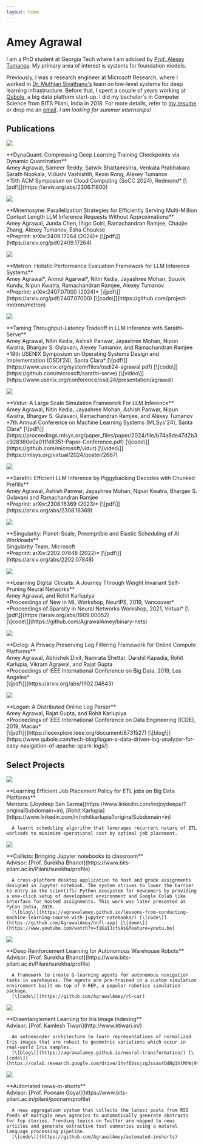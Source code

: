 ```yaml
---
layout: home
---
```


# Amey Agrawal

I am a PhD student at Georgia Tech where I am advised by [Prof. Alexey Tumanov](https://faculty.cc.gatech.edu/~atumanov/). My primary area of interest is systems for foundation models.

Previously, I was a research engineer at Microsoft Research, where I worked in [Dr. Muthian Sivathanu's](https://www.microsoft.com/en-us/research/people/muthian/) team on low-level systems for deep learning infrastructure. Before that, I spent a couple of years working at [Qubole](https://www.qubole.com/), a big data platform start-up. I did my bachelor's in Computer Science from BITS Pilani, India in 2018. For more details, refer to [my resume](https://ameya.info/docs/cv.pdf) or drop me an [email](mailto:agrawalamey12@gmail.com). *I am looking for summer internships!*

## Publications


<div class='project-line-item'>
  <div class="project-line-item-thumbnail-wrapper">
    <img class="project-line-item-thumbnail" src="/images/project-list-thumbnails/dynaquant.png">
  </div>
  <p class="project-line-item-description" markdown='1'>
    **DynaQuant: Compressing Deep Learning Training Checkpoints via Dynamic Quantization** <br>
      Amey Agrawal, Sameer Reddy, Satwik Bhattamishra, Venkata Prabhakara Sarath Nookala, Vidushi Vashishth, Kexin Rong, Alexey Tumanov <br>
      *15th ACM Symposium on Cloud Computing (SoCC 2024), Redmond* [\[pdf\]](https://arxiv.org/abs/2306.11800) <br>
  </p>
</div>

<div class='project-line-item'>
  <div class="project-line-item-thumbnail-wrapper">
    <img class="project-line-item-thumbnail" src="/images/project-list-thumbnails/mnemosyne.png">
  </div>
  <p class="project-line-item-description" markdown='1'>
    **Mnemosyne: Parallelization Strategies for Efficiently Serving Multi-Million Context Length LLM Inference Requests Without Approximations** <br>
      Amey Agrawal, Junda Chen, Íñigo Goiri, Ramachandran Ramjee, Chaojie Zhang, Alexey Tumanov, Esha Choukse <br>
      *Preprint: arXiv:2409.17264 (2024)* [\[pdf\]](https://arxiv.org/pdf/2409.17264)<br>
  </p>
</div>

<div class='project-line-item'>
  <div class="project-line-item-thumbnail-wrapper">
    <img class="project-line-item-thumbnail" src="https://github.com/project-metron/metron/blob/main/docs/_static/assets/deadline.png?raw=true">
  </div>
  <p class="project-line-item-description" markdown='1'>
    **Metron: Holistic Performance Evaluation Framework for LLM Inference Systems** <br>
      Amey Agrawal*, Anmol Agarwal*, Nitin Kedia, Jayashree Mohan, Souvik Kundu, Nipun Kwatra, Ramachandran Ramjee, Alexey Tumanov <br>
      *Preprint: arXiv:2407.07000 (2024)* [\[pdf\]](https://arxiv.org/pdf/2407.07000) [\[code\]](https://github.com/project-metron/metron) <br>
  </p>
</div>

<div class='project-line-item'>
  <div class="project-line-item-thumbnail-wrapper">
    <img class="project-line-item-thumbnail" src="/images/project-list-thumbnails/sarathi-serve.png">
  </div>
  <p class="project-line-item-description" markdown='1'>
    **Taming Throughput-Latency Tradeoff in LLM Inference with Sarathi-Serve** <br>
      Amey Agrawal, Nitin Kedia, Ashish Panwar, Jayashree Mohan, Nipun Kwatra, Bhargav S. Gulavani, Alexey Tumanov, and Ramachandran Ramjee <br>
      *18th USENIX Symposium on Operating Systems Design and Implementation (OSDI’24), Santa Clara* [\[pdf\]](https://www.usenix.org/system/files/osdi24-agrawal.pdf) [\[code\]](https://github.com/microsoft/sarathi-serve) [\[video\]](https://www.usenix.org/conference/osdi24/presentation/agrawal) <br>
  </p>
</div>

<div class='project-line-item'>
  <div class="project-line-item-thumbnail-wrapper">
    <img class="project-line-item-thumbnail" src="/images/project-list-thumbnails/vidur.png">
  </div>
  <p class="project-line-item-description" markdown='1'>
    **Vidur: A Large Scale Simulation Framework For LLM Inference** <br>
      Amey Agrawal, Nitin Kedia, Jayashree Mohan, Ashish Panwar, Nipun Kwatra, Bhargav S. Gulavani, Ramachandran Ramjee, and Alexey Tumanov  <br>
      *7th Annual Conference on Machine Learning Systems (MLSys'24), Santa Clara* [\[pdf\]](https://proceedings.mlsys.org/paper_files/paper/2024/file/b74a8de47d2b3c928360e0a011f48351-Paper-Conference.pdf) [\[code\]](https://github.com/microsoft/vidur) [\[video\]](https://mlsys.org/virtual/2024/poster/2667) <br>
  </p>
</div>


<div class='project-line-item'>
  <div class="project-line-item-thumbnail-wrapper">
    <img class="project-line-item-thumbnail" src="/images/project-list-thumbnails/sarathi.png">
  </div>
  <p class="project-line-item-description" markdown='1'>
    **Sarathi: Efficient LLM Inference by Piggybacking Decodes with Chunked Prefills** <br>
      Amey Agrawal, Ashish Panwar, Jayashree Mohan, Nipun Kwatra, Bhargav S. Gulavani and Ramachandran Ramjee <br>
      *Preprint: arXiv:2308.16369 (2023)* [\[pdf\]](https://arxiv.org/abs/2308.16369) <br>
  </p>
</div>

<div class='project-line-item'>
  <div class="project-line-item-thumbnail-wrapper">
    <img class="project-line-item-thumbnail" src="/images/project-list-thumbnails/sing.jpg">
  </div>
  <p class="project-line-item-description" markdown='1'>
    **Singularity: Planet-Scale, Preemptible and Elastic Scheduling of AI Workloads** <br>
      Singularity Team, Microsoft <br>
      *Preprint: arXiv:2202.07848 (2022)* [\[pdf\]](https://arxiv.org/abs/2202.07848) <br>
  </p>
</div>

<div class='project-line-item'>
  <div class="project-line-item-thumbnail-wrapper">
    <img class="project-line-item-thumbnail" src="/images/project-list-thumbnails/binnet.png">
  </div>
  <p class="project-line-item-description" markdown='1'>
    **Learning Digital Circuits: A Journey Through Weight Invariant Self-Pruning Neural Networks** <br>
      Amey Agrawal, and Rohit Karlupiya <br>
      *Proceedings of New in ML Workshop, NeurIPS, 2019, Vancouver*
      *Proceedings of Sparsity in Neural Networks Workshop, 2021, Virtual* [\[pdf\]](https://arxiv.org/abs/1909.00052) <br>
      [\[code\]](https://github.com/AgrawalAmey/binary-nets)
  </p>
</div>

<div class='project-line-item'>
  <div class="project-line-item-thumbnail-wrapper">
    <img class="project-line-item-thumbnail" src="/images/project-list-thumbnails/delog.png">
  </div>
  <p class="project-line-item-description" markdown='1'>
    **Delog: A Privacy Preserving Log Filtering Framework for Online Compute Platforms** <br>
      Amey Agrawal, Abhishek Dixit, Namrata Shettar, Darshil Kapadia, Rohit Karlupia, Vikram Agrawal, and Rajat Gupta <br>
      *Proceedings of IEEE International Conference on Big Data, 2019, Los Angeles* <br>
      [\[pdf\]](https://arxiv.org/abs/1902.04843)
  </p>
</div>

<div class='project-line-item'>
  <div class="project-line-item-thumbnail-wrapper">
    <img class="project-line-item-thumbnail" src="/images/project-list-thumbnails/logan.png">
  </div>
  <p class="project-line-item-description" markdown='1'>
    **Logan: A Distributed Online Log Parser** <br>
      Amey Agrawal, Rajat Gupta, and Rohit Karlupiya <br>
      *Proceedings of IEEE International Conference on Data Engineering (ICDE), 2019, Macau* <br>
      [\[pdf\]](https://ieeexplore.ieee.org/document/8731527) [\[blog\]](https://www.qubole.com/tech-blog/logan-a-data-driven-log-analyzer-for-easy-navigation-of-apache-spark-logs/)
  </p>
</div>

## Select Projects
<!-- 
<div class='project-line-item'>
  <div class="project-line-item-thumbnail-wrapper">
    <img class="project-line-item-thumbnail" src="/images/project-list-thumbnails/sing.jpg">
  </div>
  <p class="project-line-item-description" markdown='1'>
    **Efficient Device Sharing in Distributed Deep Learning Training Jobs** <br>
      Mentors: [Dr. Muthian Sivathanu](https://www.microsoft.com/en-us/research/people/muthian/), [Dr. Bhargav Gulavani](https://www.linkedin.com/in/bhargavgulavani/?originalSubdomain=in)<br>

      Creating a proxy layer for GPU drivers that enables transparent checkpointing and time slicing for distributed deep learning training workloads with minimal overhead. Efficient device sharing between data-parallel peers enabled by this system would power-efficient job scheduling and resource management on Microsoft’s next-generation deep learning platform.
  </p>
</div> -->

<div class='project-line-item'>
  <div class="project-line-item-thumbnail-wrapper">
    <img class="project-line-item-thumbnail" src="/images/project-list-thumbnails/scheduler.jpg">
  </div>
  <p class="project-line-item-description" markdown='1'>
    **Learning Efficient Job Placement Policy for ETL jobs on Big Data Platforms** <br>
      Mentors: [Joydeep Sen Sarma](https://www.linkedin.com/in/joydeeps/?originalSubdomain=in), [Rohit Karlupia](https://www.linkedin.com/in/rohitkarlupia?originalSubdomain=in) <br>

      A learnt scheduling algorithm that leverages recurrent nature of ETL worloads to minimize operational cost by optimal job placement.  
  </p>
</div>

<div class='project-line-item'>
  <div class="project-line-item-thumbnail-wrapper">
    <img class="project-line-item-thumbnail" src="/images/project-list-thumbnails/callisto.png">
  </div>
  <p class="project-line-item-description" markdown='1'>
    **Callisto: Bringing Jupyter notebooks to classroom** <br>
      Advisor: [Prof. Surekha Bhanot](https://www.bits-pilani.ac.in/Pilani/surekha/profile) <br>

      A cross-platform desktop application to host and grade assignments designed in Jupyter notebook. The system strives to lower the barrier to entry in the scientific Python ecosystem for newcomers by providing a one-click setup of development environment and Google Colab like interface for hosted assignments. This work was later presented at PyCon India, 2020.
      [\[blog\]](https://agrawalamey.github.io/lessons-from-conducting-machine-learning-course-with-jupyter-notebooks/) [\[code\]](https://github.com/AgrawalAmey/nnfl-app) [\[demo\]](https://www.youtube.com/watch?v=fiKaIJcfsAs&feature=youtu.be)
  </p>
</div>

<div class='project-line-item'>
  <div class="project-line-item-thumbnail-wrapper">
    <img class="project-line-item-thumbnail" src="/images/project-list-thumbnails/rl-bot.png">
  </div>
  <p class="project-line-item-description" markdown='1'>
    **Deep Reinforcement Learning for Autonomous Warehouse Robots** <br>
      Advisor: [Prof. Surekha Bhanot](https://www.bits-pilani.ac.in/Pilani/surekha/profile)<br>

      A framework to create Q-learning agents for autonomous navigation tasks in warehouses. The agents are pre-trained in a custom simulation environment built on top of V-REP, a popular robotics simulation package.
      [\[code\]](https://github.com/AgrawalAmey/rl-car)
  </p>
</div>

<div class='project-line-item'>
  <div class="project-line-item-thumbnail-wrapper">
    <img class="project-line-item-thumbnail" src="/images/project-list-thumbnails/irispng.png">
  </div>
  <p class="project-line-item-description" markdown='1'>
    **Disentanglement Learning for Iris Image Indexing** <br>
      Advisor: [Prof. Kamlesh Tiwari](http://www.ktiwari.in/) <br>

      An autoencoder architecture to learn representations of normalized Iris images that are robust to geometric variations which occur in real-world Iris samples.
      [\[blog\]](https://agrawalamey.github.io/neural-transformation/) [\[code\]](https://colab.research.google.com/drive/1hvf6VssjzgJssax4OdNg1hlMhWj9tQc2)
  </p>
</div>

<div class='project-line-item'>
  <div class="project-line-item-thumbnail-wrapper">
    <img class="project-line-item-thumbnail" src="/images/project-list-thumbnails/inshorts.png">
  </div>
  <p class="project-line-item-description" markdown='1'>
    **Automated news-in-shorts** <br>
      Advisor: [Prof. Poonam Goyal](https://www.bits-pilani.ac.in/pilani/poonam/profile) <br>

      A news aggregation system that collects the latest posts from RSS feeds of multiple news agencies to automatically generate abstracts for top stories. Trending topics on Twitter are mapped to news articles and generate extractive text summaries using a natural language processing pipeline.
      [\[code\]](https://github.com/AgrawalAmey/automated-inshorts)
  </p>
</div>
